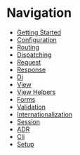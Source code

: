 Navigation
==========

* [Getting Started](introduction.md)
* [Configuration](configuration.md)
* [Routing](router.md)
* [Dispatching](dispatcher.md)
* [Request](request.md)
* [Response](response.md)
* [Di](di.md)
* [View](view.md)
* [View Helpers](helpers.md)
* [Forms](forms.md)
* [Validation](validation.md)
* [Internationalization](intl.md)
* [Session](session.md)
* [ADR](adr.md)
* [Cli](cli.md)
* [Setup](setup.md)
